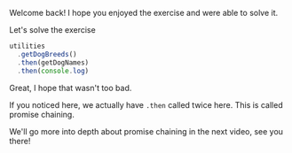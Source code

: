 Welcome back! I hope you enjoyed the exercise and were able to solve it.

Let's solve the exercise

```js
utilities
  .getDogBreeds()
  .then(getDogNames)
  .then(console.log)
```

Great, I hope that wasn't too bad.

If you noticed here, we actually have `.then` called twice here. This is called promise chaining.

We'll go more into depth about promise chaining in the next video, see you there!
